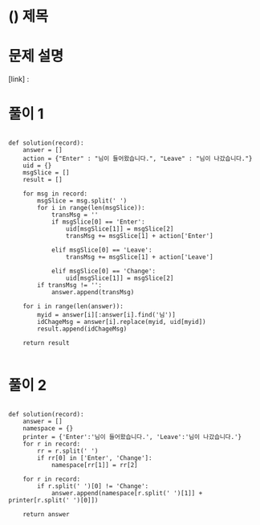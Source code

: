 # () 제목
# 문제 설명
[link] : 
# 풀이 1
<pre>
<code>
def solution(record):
    answer = []
    action = {"Enter" : "님이 들어왔습니다.", "Leave" : "님이 나갔습니다."}
    uid = {}
    msgSlice = []
    result = []
    
    for msg in record:
        msgSlice = msg.split(' ')
        for i in range(len(msgSlice)):
            transMsg = ''
            if msgSlice[0] == 'Enter':
                uid[msgSlice[1]] = msgSlice[2]
                transMsg += msgSlice[1] + action['Enter']
                
            elif msgSlice[0] == 'Leave':
                transMsg += msgSlice[1] + action['Leave']
                
            elif msgSlice[0] == 'Change':
                uid[msgSlice[1]] = msgSlice[2]
        if transMsg != '':
            answer.append(transMsg)

    for i in range(len(answer)):
        myid = answer[i][:answer[i].find('님')]
        idChageMsg = answer[i].replace(myid, uid[myid])
        result.append(idChageMsg)
    
    return result
</code>
</pre>
# 풀이 2
<pre>
<code>
def solution(record):
    answer = []
    namespace = {}
    printer = {'Enter':'님이 들어왔습니다.', 'Leave':'님이 나갔습니다.'}
    for r in record:
        rr = r.split(' ')
        if rr[0] in ['Enter', 'Change']:
            namespace[rr[1]] = rr[2]

    for r in record:
        if r.split(' ')[0] != 'Change':
            answer.append(namespace[r.split(' ')[1]] + printer[r.split(' ')[0]])

    return answer
</code>
</pre>